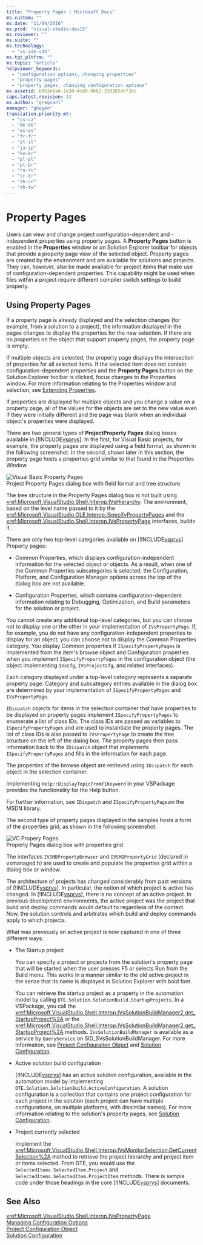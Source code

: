 ```yaml
---
title: "Property Pages | Microsoft Docs"
ms.custom: ""
ms.date: "11/04/2016"
ms.prod: "visual-studio-dev15"
ms.reviewer: ""
ms.suite: ""
ms.technology: 
  - "vs-ide-sdk"
ms.tgt_pltfrm: ""
ms.topic: "article"
helpviewer_keywords: 
  - "configuration options, changing properties"
  - "property pages"
  - "property pages, changing configuration options"
ms.assetid: b9b3e6e8-1e30-4c89-9862-330265dcf38c
caps.latest.revision: 12
ms.author: "gregvanl"
manager: "ghogen"
translation.priority.mt: 
  - "cs-cz"
  - "de-de"
  - "es-es"
  - "fr-fr"
  - "it-it"
  - "ja-jp"
  - "ko-kr"
  - "pl-pl"
  - "pt-br"
  - "ru-ru"
  - "tr-tr"
  - "zh-cn"
  - "zh-tw"
---
```

# Property Pages
Users can view and change project configuration-dependent and -independent properties using property pages. A **Property Pages** button is enabled in the **Properties** window or on Solution Explorer toolbar for objects that provide a property page view of the selected object. Property pages are created by the environment and are available for solutions and projects. They can, however, also be made available for project items that make use of configuration-dependent properties. This capability might be used when files within a project require different compiler switch settings to build properly.  
  
## Using Property Pages  
 If a property page is already displayed and the selection changes (for example, from a solution to a project), the information displayed in the pages changes to display the properties for the new selection. If there are no properties on the object that support property pages, the property page is empty.  
  
 If multiple objects are selected, the property page displays the intersection of properties for all selected items. If the selected item does not contain configuration-dependent properties and the **Property Pages** button on the Solution Explorer toolbar is clicked, focus changes to the Properties window. For more information relating to the Properties window and selection, see [Extending Properties](../../extensibility/internals/extending-properties.md).  
  
 If properties are displayed for multiple objects and you change a value on a property page, all of the values for the objects are set to the new value even if they were initially different and the page was blank when an individual object's properties were displayed.  
  
 There are two general types of **ProjectProperty Pages** dialog boxes available in [!INCLUDE[vsprvs](../../code-quality/includes/vsprvs_md.md)]. In the first, for Visual Basic projects, for example, the property pages are displayed using a field format, as shown in the following screenshot. In the second, shown later in this section, the property page hosts a properties grid similar to that found in the Properties Window.  
  
 ![Visual Basic Property Pages](../../extensibility/internals/media/vsvbproppages.gif "vsVBPropPages")  
Project Property Pages dialog box with field format and tree structure  
  
 The tree structure in the Property Pages dialog box is not built using <xref:Microsoft.VisualStudio.Shell.Interop.IVsHierarchy>. The environment, based on the level name passed to it by the <xref:Microsoft.VisualStudio.OLE.Interop.ISpecifyPropertyPages> and the <xref:Microsoft.VisualStudio.Shell.Interop.IVsPropertyPage> interfaces, builds it.  
  
 There are only two top-level categories available on [!INCLUDE[vsprvs](../../code-quality/includes/vsprvs_md.md)] Property pages:  
  
-   Common Properties, which displays configuration-independent information for the selected object or objects. As a result, when one of the Common Properties subcategories is selected, the Configuration, Platform, and Configuration Manager options across the top of the dialog box are not available.  
  
-   Configuration Properties, which contains configuration-dependent information relating to Debugging, Optimization, and Build parameters for the solution or project.  
  
 You cannot create any additional top-level categories, but you can choose not to display one or the other in your implementation of `IVsPropertyPage`. If, for example, you do not have any configuration-independent properties to display for an object, you can choose not to display the Common Properties category. You display Common properties if `ISpecifyPropertyPages` is implemented from the item's browse object and Configuration properties when you implement `ISpecifyPropertyPages` in the configuration object (the object implementing `IVsCfg`, `IVsProjectCfg`, and related interfaces).  
  
 Each category displayed under a top-level category represents a separate property page. Category and subcategory entries available in the dialog box are determined by your implementation of `ISpecifyPropertyPages` and `IVsPropertyPage`.  
  
 `IDispatch` objects for items in the selection container that have properties to be displayed on property pages implement `ISpecifyPropertyPages` to enumerate a list of class IDs. The class IDs are passed as variables to `ISpecifyPropertyPages` and are used to instantiate the property pages. The list of class IDs is also passed to `IVsPropertyPage` to create the tree structure on the left of the dialog box. The property pages then pass information back to the `IDispatch` object that implements `ISpecifyPropertyPages` and fills in the information for each page.  
  
 The properties of the browse object are retrieved using `IDispatch` for each object in the selection container.  
  
 Implementing `Help::DisplayTopicFromF1Keyword` in your VSPackage provides the functionality for the Help button.  
  
 For further information, see `IDispatch` and `ISpecifyPropertyPages`in the MSDN library.  
  
 The second type of property pages displayed in the samples hosts a form of the properties grid, as shown in the following screenshot.  
  
 ![VC Propery Pages](../../extensibility/internals/media/vsvcproppages.gif "vsVCPropPages")  
Property Pages dialog box with properties grid  
  
 The interfaces `IVSMDPropertyBrowser` and `IVSMDPropertyGrid` (declared in vsmanaged.h) are used to create and populate the properties grid within a dialog box or window.  
  
 The architecture of projects has changed considerably from past versions of [!INCLUDE[vsprvs](../../code-quality/includes/vsprvs_md.md)]. In particular, the notion of which project is active has changed. In [!INCLUDE[vsprvs](../../code-quality/includes/vsprvs_md.md)], there is no concept of an active project. In previous development environments, the active project was the project that build and deploy commands would default to regardless of the context. Now, the solution controls and arbitrates which build and deploy commands apply to which projects.  
  
 What was previously an active project is now captured in one of three different ways:  
  
-   The Startup project  
  
     You can specify a project or projects from the solution's property page that will be started when the user presses F5 or selects Run from the Build menu. This works in a manner similar to the old active project in the sense that its name is displayed in Solution Explorer with bold font.  
  
     You can retrieve the startup project as a property in the automation model by calling `DTE.Solution.SolutionBuild.StartupProjects`. In a VSPackage, you call the <xref:Microsoft.VisualStudio.Shell.Interop.IVsSolutionBuildManager2.get_StartupProject%2A> or the <xref:Microsoft.VisualStudio.Shell.Interop.IVsSolutionBuildManager2.get_StartupProject%2A> methods. `IVsSolutionBuildManager` is available as a service by `QueryService` on SID_SVsSolutionBuildManager. For more information, see [Project Configuration Object](../../extensibility/internals/project-configuration-object.md) and [Solution Configuration](../../extensibility/internals/solution-configuration.md).  
  
-   Active solution build configuration  
  
     [!INCLUDE[vsprvs](../../code-quality/includes/vsprvs_md.md)] has an active solution configuration, available in the automation model by implementing `DTE.Solution.SolutionBuild.ActiveConfiguration`. A solution configuration is a collection that contains one project configuration for each project in the solution (each project can have multiple configurations, on multiple platforms, with dissimilar names). For more information relating to the solution's property pages, see [Solution Configuration](../../extensibility/internals/solution-configuration.md).  
  
-   Project currently selected  
  
     Implement the <xref:Microsoft.VisualStudio.Shell.Interop.IVsMonitorSelection.GetCurrentSelection%2A> method to retrieve the project hierarchy and project item or items selected. From DTE, you would use the `SelectedItems.SelectedItem.Project` and `SelectedItems.SelectedItem.ProjectItem` methods. There is sample code under those headings in the core [!INCLUDE[vsprvs](../../code-quality/includes/vsprvs_md.md)] documents.  
  
## See Also  
 <xref:Microsoft.VisualStudio.Shell.Interop.IVsPropertyPage>   
 [Managing Configuration Options](../../extensibility/internals/managing-configuration-options.md)   
 [Project Configuration Object](../../extensibility/internals/project-configuration-object.md)   
 [Solution Configuration](../../extensibility/internals/solution-configuration.md)